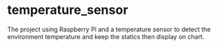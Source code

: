 # temperature_sensor
The project using Raspberry Pi and a temperature sensor to detect the environment temperature and keep the statics then display on chart.
